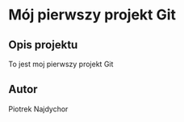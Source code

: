 # Mój pierwszy projekt Git

## Opis projektu
To jest moj pierwszy projekt Git

## Autor
Piotrek Najdychor
